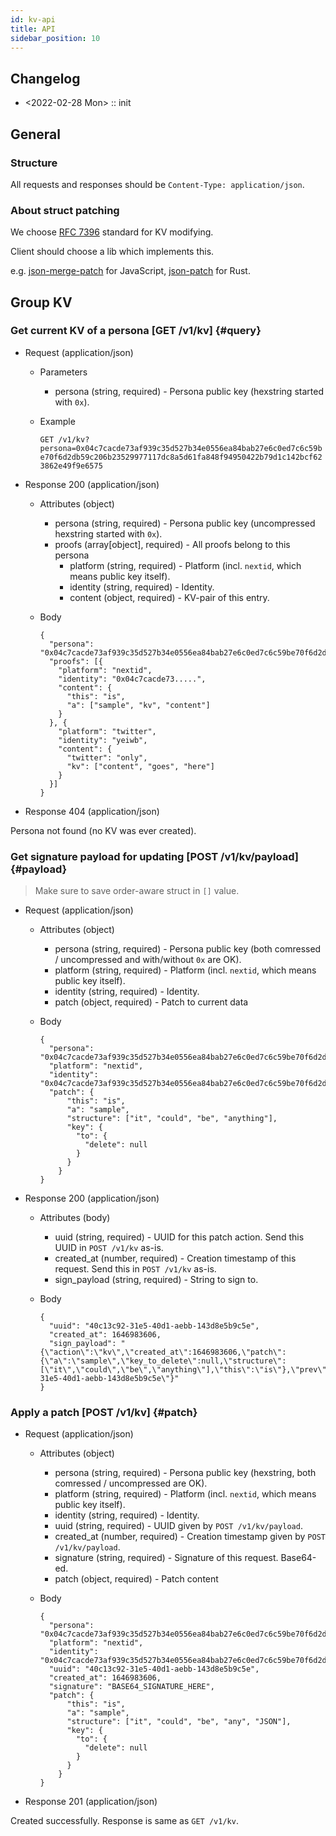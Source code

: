 ```yaml
---
id: kv-api
title: API
sidebar_position: 10
---
```


## Changelog

- <2022-02-28 Mon> :: init

## General

### Structure

All requests and responses should be `Content-Type: application/json`.

### About struct patching

We choose [RFC 7396](https://www.rfc-editor.org/rfc/rfc7396) standard for
KV modifying.

Client should choose a lib which implements this.

e.g.
[json-merge-patch](https://github.com/pierreinglebert/json-merge-patch)
for JavaScript, [json-patch](https://github.com/idubrov/json-patch)
for Rust.

## Group KV

### Get current KV of a persona [GET /v1/kv] {#query}

+ Request (application/json)

    + Parameters

        - persona (string, required) - Persona public key (hexstring started with `0x`).

    + Example

        `GET /v1/kv?persona=0x04c7cacde73af939c35d527b34e0556ea84bab27e6c0ed7c6c59be70f6d2db59c206b23529977117dc8a5d61fa848f94950422b79d1c142bcf623862e49f9e6575`

+ Response 200 (application/json)

  + Attributes (object)

     + persona (string, required) - Persona public key (uncompressed hexstring started with `0x`).
     + proofs (array[object], required) - All proofs belong to this persona
          + platform (string, required) - Platform (incl. `nextid`, which means public key itself).
          + identity (string, required) - Identity.
          + content (object, required) - KV-pair of this entry.

  + Body

        {
          "persona": "0x04c7cacde73af939c35d527b34e0556ea84bab27e6c0ed7c6c59be70f6d2db59c206b23529977117dc8a5d61fa848f94950422b79d1c142bcf623862e49f9e6575",
          "proofs": [{
            "platform": "nextid",
            "identity": "0x04c7cacde73.....",
            "content": {
              "this": "is",
              "a": ["sample", "kv", "content"]
            }
          }, {
            "platform": "twitter",
            "identity": "yeiwb",
            "content": {
              "twitter": "only",
              "kv": ["content", "goes", "here"]
            }
          }]
        }

+ Response 404 (application/json)

Persona not found (no KV was ever created).

### Get signature payload for updating [POST /v1/kv/payload] {#payload}

> Make sure to save order-aware struct in `[]` value.

+ Request (application/json)

  + Attributes (object)

    + persona (string, required) - Persona public key (both comressed / uncompressed and with/without `0x` are OK).
    + platform (string, required) - Platform (incl. `nextid`, which means public key itself).
    + identity (string, required) - Identity.
    + patch (object, required) - Patch to current data

  + Body

        {
          "persona": "0x04c7cacde73af939c35d527b34e0556ea84bab27e6c0ed7c6c59be70f6d2db59c206b23529977117dc8a5d61fa848f94950422b79d1c142bcf623862e49f9e6575",
          "platform": "nextid",
          "identity": "0x04c7cacde73af939c35d527b34e0556ea84bab27e6c0ed7c6c59be70f6d2db59c206b23529977117dc8a5d61fa848f94950422b79d1c142bcf623862e49f9e6575",
          "patch": {
              "this": "is",
              "a": "sample",
              "structure": ["it", "could", "be", "anything"],
              "key": {
                "to": {
                  "delete": null
                }
              }
            }
        }

+ Response 200 (application/json)

  + Attributes (body)

    + uuid (string, required) - UUID for this patch action. Send this UUID in `POST /v1/kv` as-is.
    + created_at (number, required) - Creation timestamp of this request. Send this in `POST /v1/kv` as-is.
    + sign_payload (string, required) - String to sign to.

  + Body

        {
          "uuid": "40c13c92-31e5-40d1-aebb-143d8e5b9c5e",
          "created_at": 1646983606,
          "sign_payload": "{\"action\":\"kv\",\"created_at\":1646983606,\"patch\":{\"a\":\"sample\",\"key_to_delete\":null,\"structure\":[\"it\",\"could\",\"be\",\"anything\"],\"this\":\"is\"},\"prev\":null,\"uuid\":\"40c13c92-31e5-40d1-aebb-143d8e5b9c5e\"}"
        }

### Apply a patch [POST /v1/kv] {#patch}

+ Request (application/json)

  + Attributes (object)

    + persona (string, required) - Persona public key (hexstring, both comressed / uncompressed are OK).
    + platform (string, required) - Platform (incl. `nextid`, which means public key itself).
    + identity (string, required) - Identity.
    + uuid (string, required) - UUID given by `POST /v1/kv/payload`.
    + created_at (number, required) - Creation timestamp given by `POST /v1/kv/payload`.
    + signature (string, required) - Signature of this request. Base64-ed.
    + patch (object, required) - Patch content

  + Body

        {
          "persona": "0x04c7cacde73af939c35d527b34e0556ea84bab27e6c0ed7c6c59be70f6d2db59c206b23529977117dc8a5d61fa848f94950422b79d1c142bcf623862e49f9e6575",
          "platform": "nextid",
          "identity": "0x04c7cacde73af939c35d527b34e0556ea84bab27e6c0ed7c6c59be70f6d2db59c206b23529977117dc8a5d61fa848f94950422b79d1c142bcf623862e49f9e6575",
          "uuid": "40c13c92-31e5-40d1-aebb-143d8e5b9c5e",
          "created_at": 1646983606,
          "signature": "BASE64_SIGNATURE_HERE",
          "patch": {
              "this": "is",
              "a": "sample",
              "structure": ["it", "could", "be", "any", "JSON"],
              "key": {
                "to": {
                  "delete": null
                }
              }
            }
        }

+ Response 201 (application/json)

Created successfully. Response is same as `GET /v1/kv`.
